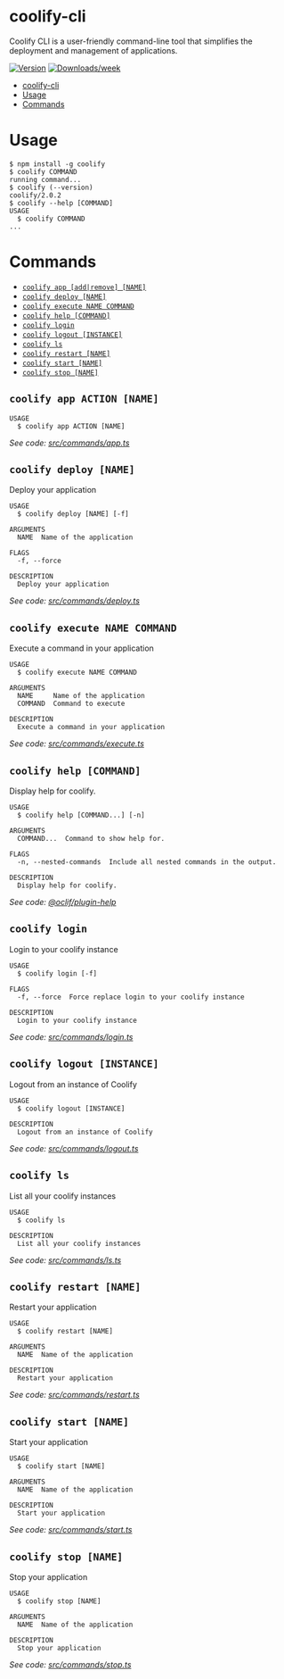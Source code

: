 # coolify-cli

Coolify CLI is a user-friendly command-line tool that simplifies the deployment and management of applications.

[![Version](https://img.shields.io/npm/v/coolify-cli.svg)](https://npmjs.org/package/coolify-cli)
[![Downloads/week](https://img.shields.io/npm/dw/coolify-cli.svg)](https://npmjs.org/package/coolify-cli)

<!-- toc -->

-   [coolify-cli](#coolify-cli)
-   [Usage](#usage)
-   [Commands](#commands)
<!-- tocstop -->

# Usage

<!-- usage -->

```sh-session
$ npm install -g coolify
$ coolify COMMAND
running command...
$ coolify (--version)
coolify/2.0.2
$ coolify --help [COMMAND]
USAGE
  $ coolify COMMAND
...
```

<!-- usagestop -->

# Commands

<!-- commands -->

-   [`coolify app [add|remove] [NAME]`](#coolify-app-action-name)
-   [`coolify deploy [NAME]`](#coolify-deploy-name)
-   [`coolify execute NAME COMMAND`](#coolify-execute-name-command)
-   [`coolify help [COMMAND]`](#coolify-help-command)
-   [`coolify login`](#coolify-login)
-   [`coolify logout [INSTANCE]`](#coolify-logout-instance)
-   [`coolify ls`](#coolify-ls)
-   [`coolify restart [NAME]`](#coolify-restart-name)
-   [`coolify start [NAME]`](#coolify-start-name)
-   [`coolify stop [NAME]`](#coolify-stop-name)

## `coolify app ACTION [NAME]`

```
USAGE
  $ coolify app ACTION [NAME]
```

_See code: [src/commands/app.ts](https://github.com/Luca-Sordetti/coolify-cli/blob/v1.0.3/src/commands/app.ts)_

## `coolify deploy [NAME]`

Deploy your application

```
USAGE
  $ coolify deploy [NAME] [-f]

ARGUMENTS
  NAME  Name of the application

FLAGS
  -f, --force

DESCRIPTION
  Deploy your application
```

_See code: [src/commands/deploy.ts](https://github.com/Luca-Sordetti/coolify-cli/blob/v1.0.3/src/commands/deploy.ts)_

## `coolify execute NAME COMMAND`

Execute a command in your application

```
USAGE
  $ coolify execute NAME COMMAND

ARGUMENTS
  NAME     Name of the application
  COMMAND  Command to execute

DESCRIPTION
  Execute a command in your application
```

_See code: [src/commands/execute.ts](https://github.com/Luca-Sordetti/coolify-cli/blob/v1.0.3/src/commands/execute.ts)_

## `coolify help [COMMAND]`

Display help for coolify.

```
USAGE
  $ coolify help [COMMAND...] [-n]

ARGUMENTS
  COMMAND...  Command to show help for.

FLAGS
  -n, --nested-commands  Include all nested commands in the output.

DESCRIPTION
  Display help for coolify.
```

_See code: [@oclif/plugin-help](https://github.com/oclif/plugin-help/blob/v6.2.11/src/commands/help.ts)_

## `coolify login`

Login to your coolify instance

```
USAGE
  $ coolify login [-f]

FLAGS
  -f, --force  Force replace login to your coolify instance

DESCRIPTION
  Login to your coolify instance
```

_See code: [src/commands/login.ts](https://github.com/Luca-Sordetti/coolify-cli/blob/v1.0.3/src/commands/login.ts)_

## `coolify logout [INSTANCE]`

Logout from an instance of Coolify

```
USAGE
  $ coolify logout [INSTANCE]

DESCRIPTION
  Logout from an instance of Coolify
```

_See code: [src/commands/logout.ts](https://github.com/Luca-Sordetti/coolify-cli/blob/v1.0.3/src/commands/logout.ts)_

## `coolify ls`

List all your coolify instances

```
USAGE
  $ coolify ls

DESCRIPTION
  List all your coolify instances
```

_See code: [src/commands/ls.ts](https://github.com/Luca-Sordetti/coolify-cli/blob/v1.0.3/src/commands/ls.ts)_

## `coolify restart [NAME]`

Restart your application

```
USAGE
  $ coolify restart [NAME]

ARGUMENTS
  NAME  Name of the application

DESCRIPTION
  Restart your application
```

_See code: [src/commands/restart.ts](https://github.com/Luca-Sordetti/coolify-cli/blob/v1.0.3/src/commands/restart.ts)_

## `coolify start [NAME]`

Start your application

```
USAGE
  $ coolify start [NAME]

ARGUMENTS
  NAME  Name of the application

DESCRIPTION
  Start your application
```

_See code: [src/commands/start.ts](https://github.com/Luca-Sordetti/coolify-cli/blob/v1.0.3/src/commands/start.ts)_

## `coolify stop [NAME]`

Stop your application

```
USAGE
  $ coolify stop [NAME]

ARGUMENTS
  NAME  Name of the application

DESCRIPTION
  Stop your application
```

_See code: [src/commands/stop.ts](https://github.com/Luca-Sordetti/coolify-cli/blob/v1.0.3/src/commands/stop.ts)_

<!-- commandsstop -->
